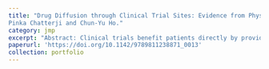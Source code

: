```yaml
---
title: "Drug Diffusion through Clinical Trial Sites: Evidence from Physician Prescribing of New Cancer Drugs (Job Market Paper) with
Pinka Chatterji and Chun-Yu Ho."
category: jmp
excerpt: "Abstract: Clinical trials benefit patients directly by providing novel treatments, but indirect benefits of clinical trials are less explored. This study analyzes the localized impacts of exposure to clinical trials of new drugs on physician prescribing behavior. Utilizing the prescribing patterns of more than 10,000 physicians across 29 new cancer drugs approved between 2014 and 2019, we find that physicians exposing to clinical trials of new cancer drugs increases the likelihood of prescribing these drugs by 0.18 percentage points, representing a 14% increase relative to the average prescribing rate. Notably, the effects are more pronounced for physicians graduating from higher-ranked medical schools, having more experience and practicing in metropolitans. Further, our results suggest that the exposure to clinical trials reduces the physicians’ information acquisition cost of new cancer drugs. Specifically, the cost can be reduced by proximities to trial sites and to the first author of pivotal trial and by affiliation with trial sites."
paperurl: 'https://doi.org/10.1142/9789811238871_0013'
collection: portfolio
---
```



